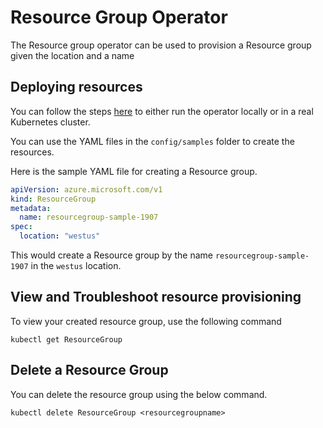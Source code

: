 # Resource Group Operator

The Resource group operator can be used to provision a Resource group given the location and a name

## Deploying resources

You can follow the steps [here](/docs/development.md) to either run the operator locally or in a real Kubernetes cluster.

You can use the YAML files in the `config/samples` folder to create the resources.

Here is the sample YAML file for creating a  Resource group.

```yaml
apiVersion: azure.microsoft.com/v1
kind: ResourceGroup
metadata:
  name: resourcegroup-sample-1907
spec:
  location: "westus"
```

This would create a Resource group by the name `resourcegroup-sample-1907` in the `westus` location.

## View and Troubleshoot resource provisioning

To view your created resource group, use the following command

```shell
kubectl get ResourceGroup
```

## Delete a Resource Group

You can delete the resource group using the below command.

```shell
kubectl delete ResourceGroup <resourcegroupname>
```

